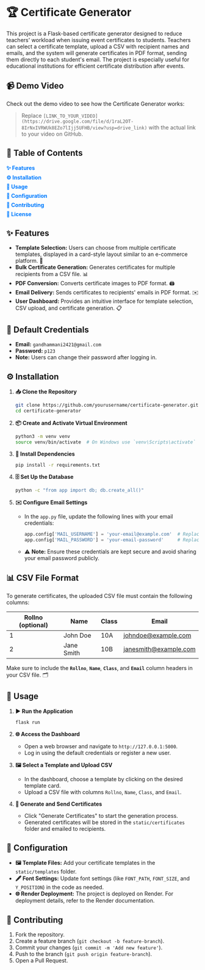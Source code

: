 # 🏆 Certificate Generator

This project is a Flask-based certificate generator designed to reduce teachers' workload when issuing event certificates to students. Teachers can select a certificate template, upload a CSV with recipient names and emails, and the system will generate certificates in PDF format, sending them directly to each student's email. The project is especially useful for educational institutions for efficient certificate distribution after events.


## 📹 Demo Video

Check out the demo video to see how the Certificate Generator works:



> Replace `[LINK_TO_YOUR_VIDEO](https://drive.google.com/file/d/1raL2OT-8IrNxIVRWUk8EZo7lIjj5UFHB/view?usp=drive_link)` with the actual link to your video on GitHub.

## 📑 Table of Contents

<div style="display: flex; flex-direction: column; gap: 0.5em; margin-bottom: 1em;">
  <a href="#features" style="text-decoration: none; color: #007BFF; font-weight: bold;">✨ Features</a>
  <a href="#installation" style="text-decoration: none; color: #007BFF; font-weight: bold;">⚙️ Installation</a>
  <a href="#usage" style="text-decoration: none; color: #007BFF; font-weight: bold;">🚀 Usage</a>
  <a href="#configuration" style="text-decoration: none; color: #007BFF; font-weight: bold;">🔧 Configuration</a>
  <a href="#contributing" style="text-decoration: none; color: #007BFF; font-weight: bold;">🤝 Contributing</a>
  <a href="#license" style="text-decoration: none; color: #007BFF; font-weight: bold;">📜 License</a>
</div>


## ✨ Features

- **Template Selection:** Users can choose from multiple certificate templates, displayed in a card-style layout similar to an e-commerce platform. 🎨
- **Bulk Certificate Generation:** Generates certificates for multiple recipients from a CSV file. 📊
- **PDF Conversion:** Converts certificate images to PDF format. 🖨️
- **Email Delivery:** Sends certificates to recipients' emails in PDF format. ✉️
- **User Dashboard:** Provides an intuitive interface for template selection, CSV upload, and certificate generation. 📋

## 🔐 Default Credentials

- **Email:** `gandhammani2421@gmail.com`
- **Password:** `p123`
- **Note:** Users can change their password after logging in.

## ⚙️ Installation

1. **📥 Clone the Repository**
    ```bash
    git clone https://github.com/yourusername/certificate-generator.git
    cd certificate-generator
    ```

2. **📦 Create and Activate Virtual Environment**
    ```bash
    python3 -m venv venv
    source venv/bin/activate  # On Windows use `venv\Scripts\activate`
    ```

3. **📂 Install Dependencies**
    ```bash
    pip install -r requirements.txt
    ```

4. **🗄️ Set Up the Database**
    ```bash
    python -c "from app import db; db.create_all()"
    ```

5. **✉️ Configure Email Settings**
   - In the `app.py` file, update the following lines with your email credentials:
     ```python
     app.config['MAIL_USERNAME'] = 'your-email@example.com'  # Replace with your email
     app.config['MAIL_PASSWORD'] = 'your-email-password'     # Replace with your email password
     ```
   - ⚠️ **Note:** Ensure these credentials are kept secure and avoid sharing your email password publicly.

## 📊 CSV File Format

To generate certificates, the uploaded CSV file must contain the following columns:

| Rollno (optional) | Name         | Class | Email               |
|--------           |--------------|-------|---------------------|
| 1                 | John Doe     | 10A   | johndoe@example.com |
| 2                 | Jane Smith   | 10B   | janesmith@example.com |

Make sure to include the **`Rollno`**, **`Name`**, **`Class`**, and **`Email`** column headers in your CSV file. 🗂️

## 🚀 Usage

1. **▶️ Run the Application**
    ```bash
    flask run
    ```

2. **🌐 Access the Dashboard**
   - Open a web browser and navigate to `http://127.0.0.1:5000`.
   - Log in using the default credentials or register a new user.

3. **🖼️ Select a Template and Upload CSV**
   - In the dashboard, choose a template by clicking on the desired template card.
   - Upload a CSV file with columns `Rollno`, `Name`, `Class`, and `Email`.

4. **📄 Generate and Send Certificates**
   - Click "Generate Certificates" to start the generation process.
   - Generated certificates will be stored in the `static/certificates` folder and emailed to recipients.

## 🔧 Configuration

- **🖼️ Template Files:** Add your certificate templates in the `static/templates` folder.
- **🖋️ Font Settings:** Update font settings (like `FONT_PATH`, `FONT_SIZE`, and `Y_POSITION`) in the code as needed.
- **🌐 Render Deployment:** The project is deployed on Render. For deployment details, refer to the Render documentation.

## 🤝 Contributing

1. Fork the repository.
2. Create a feature branch (`git checkout -b feature-branch`).
3. Commit your changes (`git commit -m 'Add new feature'`).
4. Push to the branch (`git push origin feature-branch`).
5. Open a Pull Request.


